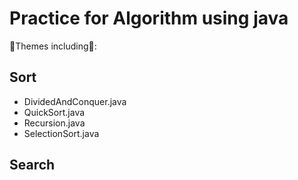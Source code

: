 # Practice for Algorithm using java 
🎈Themes including🎈: 
## Sort
* DividedAndConquer.java
* QuickSort.java
* Recursion.java
* SelectionSort.java
## Search
